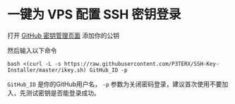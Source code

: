 # 一键为 VPS 配置 SSH 密钥登录
打开 [GitHub 密钥管理页面](https://github.com/settings/ssh/new) 添加你的公钥

然后输入以下命令
```
bash <(curl -L -s https://raw.githubusercontent.com/P3TERX/SSH-Key-Installer/master/ikey.sh) GitHub_ID -p
```
`GitHub_ID` 是你的GitHub用户名， `-p` 参数为关闭密码登录，建议首次使用不要加入，先测试密钥是否能登录成功。

